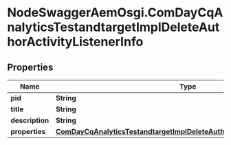 # NodeSwaggerAemOsgi.ComDayCqAnalyticsTestandtargetImplDeleteAuthorActivityListenerInfo

## Properties
Name | Type | Description | Notes
------------ | ------------- | ------------- | -------------
**pid** | **String** |  | [optional] 
**title** | **String** |  | [optional] 
**description** | **String** |  | [optional] 
**properties** | [**ComDayCqAnalyticsTestandtargetImplDeleteAuthorActivityListenerProperties**](ComDayCqAnalyticsTestandtargetImplDeleteAuthorActivityListenerProperties.md) |  | [optional] 


